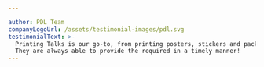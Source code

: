 ```yaml
---

author: PDL Team
companyLogoUrl: /assets/testimonial-images/pdl.svg
testimonialText: >-
  Printing Talks is our go-to, from printing posters, stickers and packages.
  They are always able to provide the required in a timely manner!
---
```


